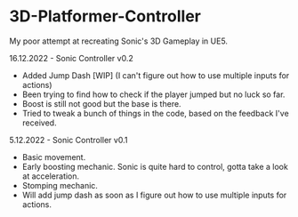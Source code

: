 # 3D-Platformer-Controller
My poor attempt at recreating Sonic's 3D Gameplay in UE5.

16.12.2022 - Sonic Controller v0.2
- Added Jump Dash [WIP] (I can't figure out how to use multiple inputs for actions)
- Been trying to find how to check if the player jumped but no luck so far.
- Boost is still not good but the base is there.
- Tried to tweak a bunch of things in the code, based on the feedback I've received.

5.12.2022 - Sonic Controller v0.1
- Basic movement.
- Early boosting mechanic. Sonic is quite hard to control, gotta take a look at acceleration.
- Stomping mechanic.
- Will add jump dash as soon as I figure out how to use multiple inputs for actions.
